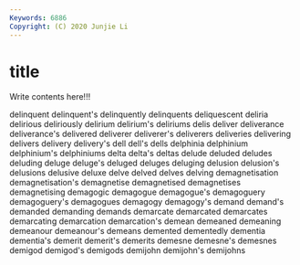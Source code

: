 ```yaml
---
Keywords: 6886
Copyright: (C) 2020 Junjie Li
---
```


# title

Write contents here!!!
 
delinquent 
delinquent's 
delinquently 
delinquents 
deliquescent 
deliria 
delirious 
deliriously 
delirium
delirium's 
deliriums 
delis 
deliver 
deliverance 
deliverance's 
delivered 
deliverer 
deliverer's 
deliverers
deliveries 
delivering 
delivers 
delivery 
delivery's 
dell 
dell's 
dells 
delphinia 
delphinium
delphinium's 
delphiniums 
delta 
delta's 
deltas 
delude 
deluded 
deludes 
deluding 
deluge
deluge's 
deluged 
deluges 
deluging 
delusion 
delusion's 
delusions 
delusive 
deluxe 
delve
delved 
delves 
delving 
demagnetisation 
demagnetisation's 
demagnetise 
demagnetised 
demagnetises 
demagnetising 
demagogic
demagogue 
demagogue's 
demagoguery 
demagoguery's 
demagogues 
demagogy 
demagogy's 
demand 
demand's 
demanded
demanding 
demands 
demarcate 
demarcated 
demarcates 
demarcating 
demarcation 
demarcation's 
demean 
demeaned
demeaning 
demeanour 
demeanour's 
demeans 
demented 
dementedly 
dementia 
dementia's 
demerit 
demerit's
demerits 
demesne 
demesne's 
demesnes 
demigod 
demigod's 
demigods 
demijohn 
demijohn's 
demijohns
